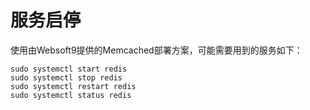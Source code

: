 # 服务启停

使用由Websoft9提供的Memcached部署方案，可能需要用到的服务如下：

```shell
sudo systemctl start redis
sudo systemctl stop redis
sudo systemctl restart redis
sudo systemctl status redis
```